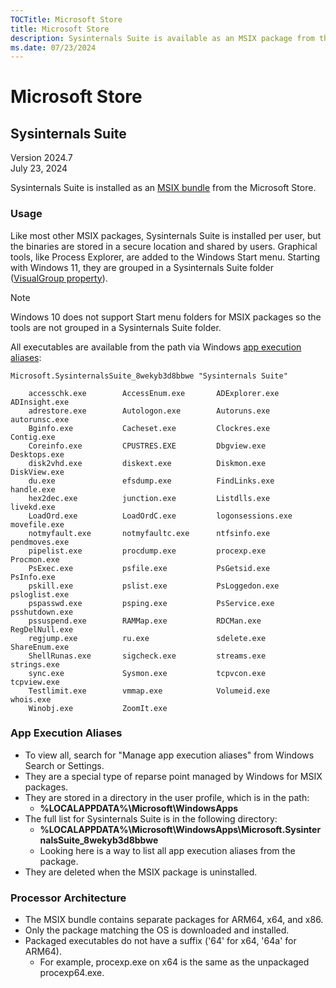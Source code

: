 ```yaml
---
TOCTitle: Microsoft Store
title: Microsoft Store
description: Sysinternals Suite is available as an MSIX package from the Microsoft Store.
ms.date: 07/23/2024
---
```


# Microsoft Store

## Sysinternals Suite

Version 2024.7  
July 23, 2024

Sysinternals Suite is installed as an [MSIX bundle](/windows/msix/package/bundling-overview) from the Microsoft Store.

### Usage

Like most other MSIX packages, Sysinternals Suite is installed per user, but the binaries are stored in a secure location and shared by users. Graphical tools, like Process Explorer, are added to the Windows Start menu. Starting with Windows 11, they are grouped in a Sysinternals Suite folder ([VisualGroup property](/windows/msix/packaging-tool/create-start-group)).

> [!NOTE]
> Windows 10 does not support Start menu folders for MSIX packages so the tools are not grouped in a Sysinternals Suite folder.

All executables are available from the path via Windows [app execution aliases](/uwp/schemas/appxpackage/uapmanifestschema/element-uap5-appexecutionalias):

```
Microsoft.SysinternalsSuite_8wekyb3d8bbwe "Sysinternals Suite"

    accesschk.exe        AccessEnum.exe       ADExplorer.exe       ADInsight.exe
    adrestore.exe        Autologon.exe        Autoruns.exe         autorunsc.exe
    Bginfo.exe           Cacheset.exe         Clockres.exe         Contig.exe
    Coreinfo.exe         CPUSTRES.EXE         Dbgview.exe          Desktops.exe
    disk2vhd.exe         diskext.exe          Diskmon.exe          DiskView.exe
    du.exe               efsdump.exe          FindLinks.exe        handle.exe
    hex2dec.exe          junction.exe         Listdlls.exe         livekd.exe
    LoadOrd.exe          LoadOrdC.exe         logonsessions.exe    movefile.exe
    notmyfault.exe       notmyfaultc.exe      ntfsinfo.exe         pendmoves.exe
    pipelist.exe         procdump.exe         procexp.exe          Procmon.exe
    PsExec.exe           psfile.exe           PsGetsid.exe         PsInfo.exe
    pskill.exe           pslist.exe           PsLoggedon.exe       psloglist.exe
    pspasswd.exe         psping.exe           PsService.exe        psshutdown.exe
    pssuspend.exe        RAMMap.exe           RDCMan.exe           RegDelNull.exe
    regjump.exe          ru.exe               sdelete.exe          ShareEnum.exe
    ShellRunas.exe       sigcheck.exe         streams.exe          strings.exe
    sync.exe             Sysmon.exe           tcpvcon.exe          tcpview.exe
    Testlimit.exe        vmmap.exe            Volumeid.exe         whois.exe
    Winobj.exe           ZoomIt.exe
```

### App Execution Aliases

- To view all, search for "Manage app execution aliases" from Windows Search or Settings.
- They are a special type of reparse point managed by Windows for MSIX packages.
- They are stored in a directory in the user profile, which is in the path:
  - **%LOCALAPPDATA%\Microsoft\WindowsApps**
- The full list for Sysinternals Suite is in the following directory:
  - **%LOCALAPPDATA%\Microsoft\WindowsApps\Microsoft.SysinternalsSuite_8wekyb3d8bbwe**
  - Looking here is a way to list all app execution aliases from the package.
- They are deleted when the MSIX package is uninstalled.

### Processor Architecture

- The MSIX bundle contains separate packages for ARM64, x64, and x86.
- Only the package matching the OS is downloaded and installed.
- Packaged executables do not have a suffix ('64' for x64, '64a' for ARM64).
  - For example, procexp.exe on x64 is the same as the unpackaged procexp64.exe.
